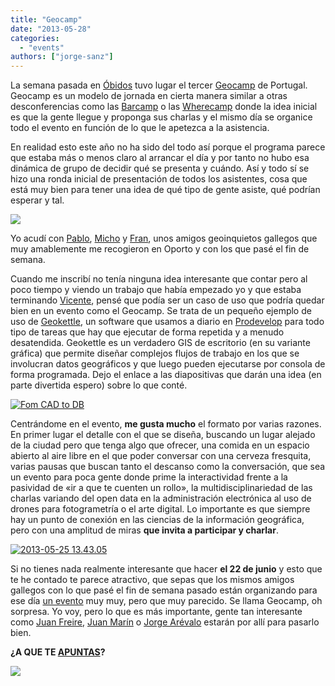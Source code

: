 ```yaml
---
title: "Geocamp"
date: "2013-05-28"
categories: 
  - "events"
authors: ["jorge-sanz"]
---
```


La semana pasada en [Óbidos](http://www.openstreetmap.org/?lat=39.361264&lon=-9.156748&zoom=18&layers=M) tuvo lugar el tercer [Geocamp](http://geocampers.com "Geocamp PT") de Portugal. Geocamp es un modelo de jornada en cierta manera similar a otras desconferencias como las [Barcamp](http://barcamp.org/w/page/402984/FrontPage) o las [Wherecamp](http://wherecamp.org/) donde la idea inicial es que la gente llegue y proponga sus charlas y el mismo día se organice todo el evento en función de lo que le apetezca a la asistencia.

En realidad esto este año no ha sido del todo así porque el programa parece que estaba más o menos claro al arrancar el día y por tanto no hubo esa dinámica de grupo de decidir qué se presenta y cuándo. Así y todo sí se hizo una ronda inicial de presentación de todos los asistentes, cosa que está muy bien para tener una idea de qué tipo de gente asiste, qué podrían esperar y tal.

[![](images/977922_586248568073492_1494146431_o.jpg)](https://www.facebook.com/photo.php?fbid=586248568073492&set=a.586246078073741.1073741827.210784072286612&type=3&theater)

Yo acudí con [Pablo](https://twitter.com/psanxiao), [Micho](https://twitter.com/michogar) y [Fran](https://twitter.com/fpsampayo), unos amigos geoinquietos gallegos que muy amablemente me recogieron en Oporto y con los que pasé el fin de semana.

Cuando me inscribí no tenía ninguna idea interesante que contar pero al poco tiempo y viendo un trabajo que había empezado yo y que estaba terminando [Vicente](http://twitter.com/visancal), pensé que podía ser un caso de uso que podría quedar bien en un evento como el Geocamp. Se trata de un pequeño ejemplo de uso de [Geokettle](www.spatialytics.org/projects/geokettle/), un software que usamos a diario en [Prodevelop](http://www.prodevelop.es) para todo tipo de tareas que hay que ejecutar de forma repetida y a menudo desatendida. Geokettle es un verdadero GIS de escritorio (en su variante gráfica) que permite diseñar complejos flujos de trabajo en los que se involucran datos geográficos y que luego pueden ejecutarse por consola de forma programada. Dejo el enlace a las diapositivas que darán una idea (en parte divertida espero) sobre lo que conté.

[![Fom CAD to DB](/imgs/2013/05/2013-05-28-201015-seleccic3b3n.png?w=300)](http://bit.ly/from-cad-to-db)

Centrándome en el evento, **me gusta mucho** el formato por varias razones. En primer lugar el detalle con el que se diseña, buscando un lugar alejado de la ciudad pero que tenga algo que ofrecer, una comida en un espacio abierto al aire libre en el que poder conversar con una cerveza fresquita, varias pausas que buscan tanto el descanso como la conversación, que sea un evento para poca gente donde prime la interactividad frente a la pasividad de «ir a que te cuenten un rollo», la multidisciplinariedad de las charlas variando del open data en la administración electrónica al uso de drones para fotogrametría o el arte digital. Lo importante es que siempre hay un punto de conexión en las ciencias de la información geográfica, pero con una amplitud de miras **que invita a participar y charlar**.

[![2013-05-25 13.43.05](images/8843366227_aab0c5a660.jpg)](http://www.flickr.com/photos/xurxosanz/8843366227/ "2013-05-25 13.43.05 by XuRxO, on Flickr")

Si no tienes nada realmente interesante que hacer **el 22 de junio** y esto que te he contado te parece atractivo, que sepas que los mismos amigos gallegos con lo que pasé el fin de semana pasado están organizando para ese día [un evento](http://geocamp.es/) muy muy, pero que muy parecido. Se llama Geocamp, oh sorpresa. Yo voy, pero lo que es más importante, gente tan interesante como [Juan Freire](https://twitter.com/jfreire), [Juan Marín](https://twitter.com/jmarinotero) o [Jorge Arévalo](https://twitter.com/jorgeas80) estarán por allí para pasarlo bien.

**¿A QUE TE [APUNTAS](http://geocampes.eventbrite.es/?ref=ecount)?**

[![](images/header_geoes.png)](http://geocamp.es/)
